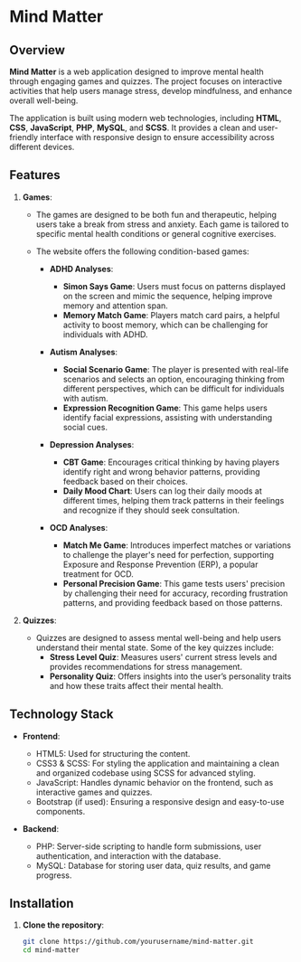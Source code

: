 # Mind Matter

## Overview
**Mind Matter** is a web application designed to improve mental health through engaging games and quizzes. The project focuses on interactive activities that help users manage stress, develop mindfulness, and enhance overall well-being.

The application is built using modern web technologies, including **HTML**, **CSS**, **JavaScript**, **PHP**, **MySQL**, and **SCSS**. It provides a clean and user-friendly interface with responsive design to ensure accessibility across different devices.

## Features

1. **Games**:
   - The games are designed to be both fun and therapeutic, helping users take a break from stress and anxiety. Each game is tailored to specific mental health conditions or general cognitive exercises. 
   - The website offers the following condition-based games:

     - **ADHD Analyses**:
         - **Simon Says Game**: Users must focus on patterns displayed on the screen and mimic the sequence, helping improve memory and attention span.
         - **Memory Match Game**: Players match card pairs, a helpful activity to boost memory, which can be challenging for individuals with ADHD.
     
     - **Autism Analyses**:
         - **Social Scenario Game**: The player is presented with real-life scenarios and selects an option, encouraging thinking from different perspectives, which can be difficult for individuals with autism.
         - **Expression Recognition Game**: This game helps users identify facial expressions, assisting with understanding social cues.
     
     - **Depression Analyses**:
         - **CBT Game**: Encourages critical thinking by having players identify right and wrong behavior patterns, providing feedback based on their choices.
         - **Daily Mood Chart**: Users can log their daily moods at different times, helping them track patterns in their feelings and recognize if they should seek consultation.
     
     - **OCD Analyses**:
         - **Match Me Game**: Introduces imperfect matches or variations to challenge the player's need for perfection, supporting Exposure and Response Prevention (ERP), a popular treatment for OCD.
         - **Personal Precision Game**: This game tests users' precision by challenging their need for accuracy, recording frustration patterns, and providing feedback based on those patterns.

2. **Quizzes**:
   - Quizzes are designed to assess mental well-being and help users understand their mental state. Some of the key quizzes include:
     - **Stress Level Quiz**: Measures users' current stress levels and provides recommendations for stress management.
     - **Personality Quiz**: Offers insights into the user’s personality traits and how these traits affect their mental health.

## Technology Stack

- **Frontend**:
  - HTML5: Used for structuring the content.
  - CSS3 & SCSS: For styling the application and maintaining a clean and organized codebase using SCSS for advanced styling.
  - JavaScript: Handles dynamic behavior on the frontend, such as interactive games and quizzes.
  - Bootstrap (if used): Ensuring a responsive design and easy-to-use components.

- **Backend**:
  - PHP: Server-side scripting to handle form submissions, user authentication, and interaction with the database.
  - MySQL: Database for storing user data, quiz results, and game progress.

## Installation

1. **Clone the repository**:
   ```bash
   git clone https://github.com/yourusername/mind-matter.git
   cd mind-matter
